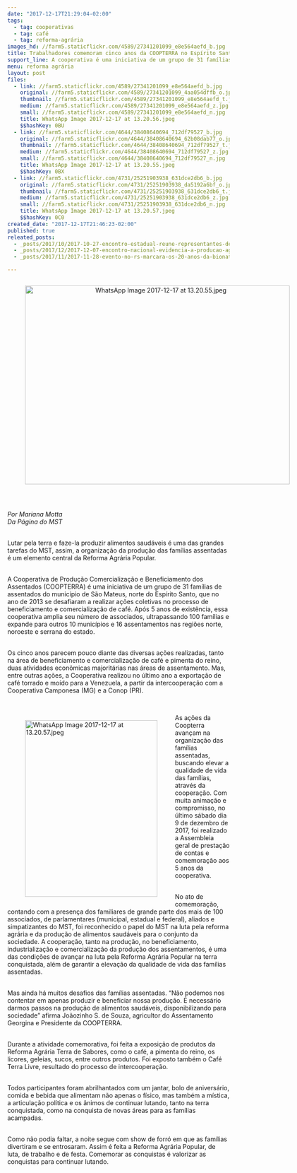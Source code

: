 ```yaml
---
date: "2017-12-17T21:29:04-02:00"
tags:
  - tag: cooperativas
  - tag: café
  - tag: reforma-agrária
images_hd: //farm5.staticflickr.com/4589/27341201099_e8e564aefd_b.jpg
title: Trabalhadores comemoram cinco anos da COOPTERRA no Espírito Santo
support_line: A cooperativa é uma iniciativa de um grupo de 31 famílias de assentados que no ano de 2013 se desafiaram a realizar ações coletivas no processo de beneficiamento e comercialização de café
menu: reforma agrária
layout: post
files:
  - link: //farm5.staticflickr.com/4589/27341201099_e8e564aefd_b.jpg
    original: //farm5.staticflickr.com/4589/27341201099_4aa054dffb_o.jpg
    thumbnail: //farm5.staticflickr.com/4589/27341201099_e8e564aefd_t.jpg
    medium: //farm5.staticflickr.com/4589/27341201099_e8e564aefd_z.jpg
    small: //farm5.staticflickr.com/4589/27341201099_e8e564aefd_n.jpg
    title: WhatsApp Image 2017-12-17 at 13.20.56.jpeg
    $$hashKey: 0BU
  - link: //farm5.staticflickr.com/4644/38408640694_712df79527_b.jpg
    original: //farm5.staticflickr.com/4644/38408640694_62b08dab77_o.jpg
    thumbnail: //farm5.staticflickr.com/4644/38408640694_712df79527_t.jpg
    medium: //farm5.staticflickr.com/4644/38408640694_712df79527_z.jpg
    small: //farm5.staticflickr.com/4644/38408640694_712df79527_n.jpg
    title: WhatsApp Image 2017-12-17 at 13.20.55.jpeg
    $$hashKey: 0BX
  - link: //farm5.staticflickr.com/4731/25251903938_631dce2db6_b.jpg
    original: //farm5.staticflickr.com/4731/25251903938_da5192a6bf_o.jpg
    thumbnail: //farm5.staticflickr.com/4731/25251903938_631dce2db6_t.jpg
    medium: //farm5.staticflickr.com/4731/25251903938_631dce2db6_z.jpg
    small: //farm5.staticflickr.com/4731/25251903938_631dce2db6_n.jpg
    title: WhatsApp Image 2017-12-17 at 13.20.57.jpeg
    $$hashKey: 0C0
created_date: "2017-12-17T21:46:23-02:00"
published: true
releated_posts:
  - _posts/2017/10/2017-10-27-encontro-estadual-reune-representantes-de-23-cooperativas-do-mst-no-rs.md
  - _posts/2017/12/2017-12-07-encontro-nacional-evidencia-a-producao-agroecologica-e-reune-experiencias-de-125-cooperativas-do-mst.md
  - _posts/2017/11/2017-11-28-evento-no-rs-marcara-os-20-anos-da-bionatur-na-producao-de-sementes-agroecologicas.md

---
```

<div style="text-align:center">
<figure class="image" style="display:inline-block"><img alt="WhatsApp Image 2017-12-17 at 13.20.55.jpeg" height="450" src="//farm5.staticflickr.com/4644/38408640694_712df79527_b.jpg" width="600" />
<figcaption></figcaption>
</figure>
</div>

<p>&nbsp;</p>

<p><em>Por Mariana Motta<br />
Da P&aacute;gina do MST</em></p>

<p><br />
Lutar pela terra e faze-la produzir alimentos saud&aacute;veis &eacute; uma das grandes tarefas do MST, assim, a organiza&ccedil;&atilde;o da produ&ccedil;&atilde;o das fam&iacute;lias assentadas &eacute; um elemento central da Reforma Agr&aacute;ria Popular.&nbsp;</p>

<p><br />
A Cooperativa de Produ&ccedil;&atilde;o Comercializa&ccedil;&atilde;o e Beneficiamento dos Assentados (COOPTERRA) &eacute; uma iniciativa de um grupo de 31 fam&iacute;lias de assentados do munic&iacute;pio de S&atilde;o Mateus, norte do Esp&iacute;rito Santo, que no ano de 2013 se desafiaram a realizar a&ccedil;&otilde;es coletivas no processo de beneficiamento e comercializa&ccedil;&atilde;o de caf&eacute;. Ap&oacute;s 5 anos de exist&ecirc;ncia, essa cooperativa amplia seu n&uacute;mero de associados, ultrapassando 100 fam&iacute;lias e expande para outros 10 munic&iacute;pios e 16 assentamentos nas regi&otilde;es norte, noroeste e serrana do estado.</p>

<p><br />
Os cinco anos parecem pouco diante das diversas a&ccedil;&otilde;es realizadas, tanto na &aacute;rea de beneficiamento e comercializa&ccedil;&atilde;o de caf&eacute; e pimenta do reino, duas atividades econ&ocirc;micas majorit&aacute;rias nas &aacute;reas de assentamento. Mas, entre outras a&ccedil;&otilde;es, a Cooperativa realizou no &uacute;ltimo ano a exporta&ccedil;&atilde;o de caf&eacute; torrado e mo&iacute;do para a Venezuela, a partir da intercoopera&ccedil;&atilde;o com a Cooperativa Camponesa (MG) e a Conop (PR).</p>

<p>&nbsp;</p>

<figure class="image" style="float:left"><img alt="WhatsApp Image 2017-12-17 at 13.20.57.jpeg" height="400" src="//farm5.staticflickr.com/4731/25251903938_631dce2db6_b.jpg" width="300" />
<figcaption></figcaption>
</figure>

<p>As a&ccedil;&otilde;es da Coopterra avan&ccedil;am na organiza&ccedil;&atilde;o das fam&iacute;lias assentadas, buscando elevar a qualidade de vida das fam&iacute;lias, atrav&eacute;s da coopera&ccedil;&atilde;o.&nbsp;Com muita anima&ccedil;&atilde;o e compromisso, no &uacute;ltimo s&aacute;bado dia 9 de dezembro de 2017, foi realizado a Assembleia geral de presta&ccedil;&atilde;o de contas e comemora&ccedil;&atilde;o aos 5 anos da cooperativa.</p>

<p><br />
No ato de comemora&ccedil;&atilde;o, contando com a presen&ccedil;a dos familiares de grande parte dos mais de 100 associados, de parlamentares (municipal, estadual e federal), aliados e simpatizantes do MST, foi reconhecido o papel do MST na luta pela reforma agr&aacute;ria e da produ&ccedil;&atilde;o de alimentos saud&aacute;veis para o conjunto da sociedade. A coopera&ccedil;&atilde;o, tanto na produ&ccedil;&atilde;o, no beneficiamento, industrializa&ccedil;&atilde;o e comercializa&ccedil;&atilde;o da produ&ccedil;&atilde;o dos assentamentos, &eacute; uma das condi&ccedil;&otilde;es de avan&ccedil;ar na luta pela Reforma Agr&aacute;ria Popular na terra conquistada, al&eacute;m de garantir a eleva&ccedil;&atilde;o da qualidade de vida das fam&iacute;lias assentadas.</p>

<p><br />
Mas ainda h&aacute; muitos desafios das fam&iacute;lias assentadas. &ldquo;N&atilde;o podemos nos contentar em apenas produzir e beneficiar nossa produ&ccedil;&atilde;o. &Eacute; necess&aacute;rio darmos passos na produ&ccedil;&atilde;o de alimentos saud&aacute;veis, disponibilizando para sociedade&rdquo; afirma Jo&atilde;ozinho S. de Souza, agricultor do Assentamento Georgina e Presidente da COOPTERRA.</p>

<p><br />
Durante a atividade comemorativa, foi feita a exposi&ccedil;&atilde;o de produtos da Reforma Agr&aacute;ria Terra de Sabores, como o caf&eacute;, a pimenta do reino, os licores, geleias, sucos, entre outros produtos. Foi exposto tamb&eacute;m o Caf&eacute; Terra Livre, resultado do processo de intercoopera&ccedil;&atilde;o.</p>

<p><br />
Todos participantes foram abrilhantados com um jantar, bolo de anivers&aacute;rio, comida e bebida que alimentam n&atilde;o apenas o f&iacute;sico, mas tamb&eacute;m a m&iacute;stica, a articula&ccedil;&atilde;o pol&iacute;tica e os &acirc;nimos de continuar lutando, tanto na terra conquistada, como na conquista de novas &aacute;reas para as fam&iacute;lias acampadas.</p>

<p><br />
Como n&atilde;o podia faltar, a noite segue com show de forr&oacute; em que as fam&iacute;lias divertiram e se entrosaram. Assim &eacute; feita a Reforma Agr&aacute;ria Popular, de luta, de trabalho e de festa. Comemorar as conquistas &eacute; valorizar as conquistas para continuar lutando.</p>

<p>&nbsp;</p>
